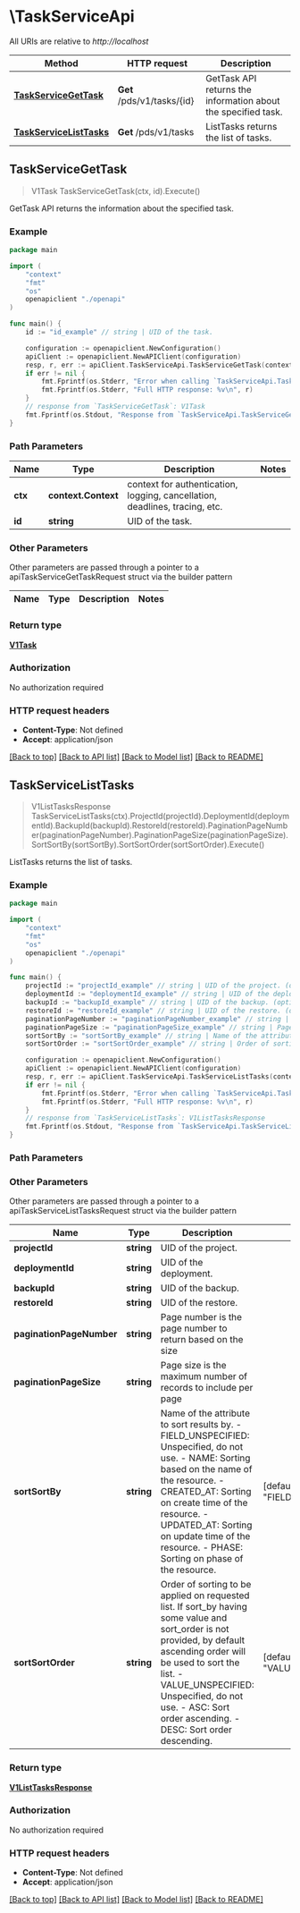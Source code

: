 # \TaskServiceApi

All URIs are relative to *http://localhost*

Method | HTTP request | Description
------------- | ------------- | -------------
[**TaskServiceGetTask**](TaskServiceApi.md#TaskServiceGetTask) | **Get** /pds/v1/tasks/{id} | GetTask API returns the information about the specified task.
[**TaskServiceListTasks**](TaskServiceApi.md#TaskServiceListTasks) | **Get** /pds/v1/tasks | ListTasks returns the list of tasks.



## TaskServiceGetTask

> V1Task TaskServiceGetTask(ctx, id).Execute()

GetTask API returns the information about the specified task.

### Example

```go
package main

import (
    "context"
    "fmt"
    "os"
    openapiclient "./openapi"
)

func main() {
    id := "id_example" // string | UID of the task.

    configuration := openapiclient.NewConfiguration()
    apiClient := openapiclient.NewAPIClient(configuration)
    resp, r, err := apiClient.TaskServiceApi.TaskServiceGetTask(context.Background(), id).Execute()
    if err != nil {
        fmt.Fprintf(os.Stderr, "Error when calling `TaskServiceApi.TaskServiceGetTask``: %v\n", err)
        fmt.Fprintf(os.Stderr, "Full HTTP response: %v\n", r)
    }
    // response from `TaskServiceGetTask`: V1Task
    fmt.Fprintf(os.Stdout, "Response from `TaskServiceApi.TaskServiceGetTask`: %v\n", resp)
}
```

### Path Parameters


Name | Type | Description  | Notes
------------- | ------------- | ------------- | -------------
**ctx** | **context.Context** | context for authentication, logging, cancellation, deadlines, tracing, etc.
**id** | **string** | UID of the task. | 

### Other Parameters

Other parameters are passed through a pointer to a apiTaskServiceGetTaskRequest struct via the builder pattern


Name | Type | Description  | Notes
------------- | ------------- | ------------- | -------------


### Return type

[**V1Task**](V1Task.md)

### Authorization

No authorization required

### HTTP request headers

- **Content-Type**: Not defined
- **Accept**: application/json

[[Back to top]](#) [[Back to API list]](../README.md#documentation-for-api-endpoints)
[[Back to Model list]](../README.md#documentation-for-models)
[[Back to README]](../README.md)


## TaskServiceListTasks

> V1ListTasksResponse TaskServiceListTasks(ctx).ProjectId(projectId).DeploymentId(deploymentId).BackupId(backupId).RestoreId(restoreId).PaginationPageNumber(paginationPageNumber).PaginationPageSize(paginationPageSize).SortSortBy(sortSortBy).SortSortOrder(sortSortOrder).Execute()

ListTasks returns the list of tasks.

### Example

```go
package main

import (
    "context"
    "fmt"
    "os"
    openapiclient "./openapi"
)

func main() {
    projectId := "projectId_example" // string | UID of the project. (optional)
    deploymentId := "deploymentId_example" // string | UID of the deployment. (optional)
    backupId := "backupId_example" // string | UID of the backup. (optional)
    restoreId := "restoreId_example" // string | UID of the restore. (optional)
    paginationPageNumber := "paginationPageNumber_example" // string | Page number is the page number to return based on the size (optional)
    paginationPageSize := "paginationPageSize_example" // string | Page size is the maximum number of records to include per page (optional)
    sortSortBy := "sortSortBy_example" // string | Name of the attribute to sort results by.   - FIELD_UNSPECIFIED: Unspecified, do not use.  - NAME: Sorting based on the name of the resource.  - CREATED_AT: Sorting on create time of the resource.  - UPDATED_AT: Sorting on update time of the resource.  - PHASE: Sorting on phase of the resource. (optional) (default to "FIELD_UNSPECIFIED")
    sortSortOrder := "sortSortOrder_example" // string | Order of sorting to be applied on requested list. If sort_by having some value and sort_order is not provided, by default ascending order will be used to sort the list.   - VALUE_UNSPECIFIED: Unspecified, do not use.  - ASC: Sort order ascending.  - DESC: Sort order descending. (optional) (default to "VALUE_UNSPECIFIED")

    configuration := openapiclient.NewConfiguration()
    apiClient := openapiclient.NewAPIClient(configuration)
    resp, r, err := apiClient.TaskServiceApi.TaskServiceListTasks(context.Background()).ProjectId(projectId).DeploymentId(deploymentId).BackupId(backupId).RestoreId(restoreId).PaginationPageNumber(paginationPageNumber).PaginationPageSize(paginationPageSize).SortSortBy(sortSortBy).SortSortOrder(sortSortOrder).Execute()
    if err != nil {
        fmt.Fprintf(os.Stderr, "Error when calling `TaskServiceApi.TaskServiceListTasks``: %v\n", err)
        fmt.Fprintf(os.Stderr, "Full HTTP response: %v\n", r)
    }
    // response from `TaskServiceListTasks`: V1ListTasksResponse
    fmt.Fprintf(os.Stdout, "Response from `TaskServiceApi.TaskServiceListTasks`: %v\n", resp)
}
```

### Path Parameters



### Other Parameters

Other parameters are passed through a pointer to a apiTaskServiceListTasksRequest struct via the builder pattern


Name | Type | Description  | Notes
------------- | ------------- | ------------- | -------------
 **projectId** | **string** | UID of the project. | 
 **deploymentId** | **string** | UID of the deployment. | 
 **backupId** | **string** | UID of the backup. | 
 **restoreId** | **string** | UID of the restore. | 
 **paginationPageNumber** | **string** | Page number is the page number to return based on the size | 
 **paginationPageSize** | **string** | Page size is the maximum number of records to include per page | 
 **sortSortBy** | **string** | Name of the attribute to sort results by.   - FIELD_UNSPECIFIED: Unspecified, do not use.  - NAME: Sorting based on the name of the resource.  - CREATED_AT: Sorting on create time of the resource.  - UPDATED_AT: Sorting on update time of the resource.  - PHASE: Sorting on phase of the resource. | [default to &quot;FIELD_UNSPECIFIED&quot;]
 **sortSortOrder** | **string** | Order of sorting to be applied on requested list. If sort_by having some value and sort_order is not provided, by default ascending order will be used to sort the list.   - VALUE_UNSPECIFIED: Unspecified, do not use.  - ASC: Sort order ascending.  - DESC: Sort order descending. | [default to &quot;VALUE_UNSPECIFIED&quot;]

### Return type

[**V1ListTasksResponse**](V1ListTasksResponse.md)

### Authorization

No authorization required

### HTTP request headers

- **Content-Type**: Not defined
- **Accept**: application/json

[[Back to top]](#) [[Back to API list]](../README.md#documentation-for-api-endpoints)
[[Back to Model list]](../README.md#documentation-for-models)
[[Back to README]](../README.md)

